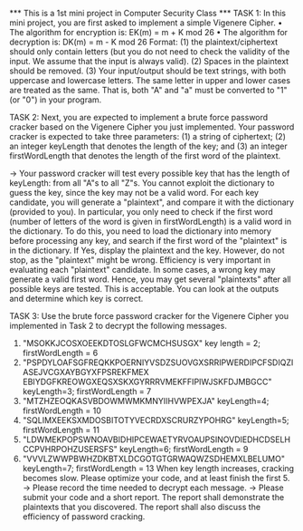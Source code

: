 *** This is a 1st mini project in Computer Security Class ***
TASK 1: In this mini project, you are first asked to implement a simple Vigenere Cipher.
• The algorithm for encryption is: EK(m) = m + K mod 26 
• The algorithm for decryption is: DK(m) = m - K mod 26
Format: 
(1) the plaintext/ciphertext should only contain letters (but you do not need to check the validity of the input. We assume that the input is always valid). 
(2) Spaces in the plaintext should be removed. 
(3) Your input/output should be text strings, with both uppercase and lowercase letters. The same letter in upper and lower cases are treated as the same. That is, both "A" and "a" must be converted to "1" (or "0") in your program.


TASK 2: Next, you are expected to implement a brute force password cracker based on the Vigenere Cipher you just implemented. Your password cracker is expected to take three parameters: 
(1) a string of ciphertext; 
(2) an integer keyLength that denotes the length of the key; and 
(3) an integer firstWordLength that denotes the length of the first word of the plaintext.

-> Your password cracker will test every possible key that has the length of keyLength: from all "A"s to all "Z"s. You cannot exploit the dictionary to guess the key, since the key may not be a valid word.
For each key candidate, you will generate a "plaintext", and compare it with the dictionary (provided to you). In particular, you only need to check if the first word (number of letters of the word is given in firstWordLength) is a valid word in the dictionary. To do this, you need to load the dictionary into memory before processing any key, and search if the first word of the "plaintext" is in the dictionary. If Yes, display the plaintext and the key. However, do not stop, as the "plaintext" might be wrong.
Efficiency is very important in evaluating each "plaintext" candidate. In some cases, a wrong key may generate a valid first word. Hence, you may get several "plaintexts" after all possible keys are tested. This is acceptable. You can look at the outputs and determine which key is correct.


TASK 3: Use the brute force password cracker for the Vigenere Cipher you implemented in Task 2 to decrypt the following messages.
1. "MSOKKJCOSXOEEKDTOSLGFWCMCHSUSGX" key length = 2; firstWordLength = 6
2. "PSPDYLOAFSGFREQKKPOERNIYVSDZSUOVGXSRRIPWERDIPCFSDIQZIASEJVCGXAYBGYXFPSREKFMEX EBIYDGFKREOWGXEQSXSKXGYRRRVMEKFFIPIWJSKFDJMBGCC"
keyLength=3; firstWordLength = 7
3. "MTZHZEOQKASVBDOWMWMKMNYIIHVWPEXJA" keyLength=4; firstWordLength = 10
4. "SQLIMXEEKSXMDOSBITOTYVECRDXSCRURZYPOHRG" keyLength=5; firstWordLength = 11
5. "LDWMEKPOPSWNOAVBIDHIPCEWAETYRVOAUPSINOVDIEDHCDSELHCCPVHRPOHZUSERSFS" keyLength=6; firstWordLength = 9
6. "VVVLZWWPBWHZDKBTXLDCGOTGTGRWAQWZSDHEMXLBELUMO" keyLength=7; firstWordLength = 13
When key length increases, cracking becomes slow. Please optimize your code, and at least finish the first 5. 
-> Please record the time needed to decrypt each message.
-> Please submit your code and a short report. The report shall demonstrate the plaintexts that you discovered. The report shall also discuss the efficiency of password cracking.